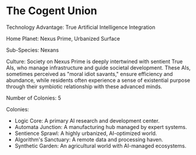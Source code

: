 # The Cogent Union

Technology Advantage: True Artificial Intelligence Integration

Home Planet: Nexus Prime, Urbanized Surface

Sub-Species: Nexans

Culture: Society on Nexus Prime is deeply intertwined with sentient True AIs, who manage infrastructure and guide societal development. These AIs, sometimes perceived as "moral idiot savants," ensure efficiency and abundance, while residents often experience a sense of existential purpose through their symbiotic relationship with these advanced minds.

Number of Colonies: 5

Colonies:

- Logic Core: A primary AI research and development center.
- Automata Junction: A manufacturing hub managed by expert systems.
- Sentience Sprawl: A highly urbanized, AI-optimized world.
- Algorithm's Sanctuary: A remote data and processing haven.
- Synthetic Garden: An agricultural world with AI-managed ecosystems.